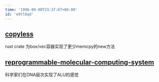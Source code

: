 ```yaml
---
time: '1996-09-08T23:37:07+08:00'
id: 'e9tl6qd'
---
```


## [copyless](https://github.com/kvark/copyless)
rust crate 为box/vec容器实现了更少memcpy的new方法
## [reprogrammable-molecular-computing-system](https://www.caltech.edu/about/news/computer-scientists-create-reprogrammable-molecular-computing-system)
科学家们在DNA层次实现了ALU的感觉